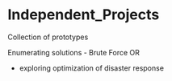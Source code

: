 # Independent_Projects
Collection of prototypes

Enumerating solutions - Brute Force OR
* exploring optimization of disaster response
